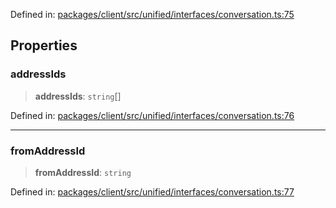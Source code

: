 Defined in: [packages/client/src/unified/interfaces/conversation.ts:75](https://github.com/signalwire/signalwire-js/blob/52fa77b6c8db68f4c99b30b3776f45a4309e15bf/packages/client/src/unified/interfaces/conversation.ts#L75)

## Properties

### addressIds

> **addressIds**: `string`[]

Defined in: [packages/client/src/unified/interfaces/conversation.ts:76](https://github.com/signalwire/signalwire-js/blob/52fa77b6c8db68f4c99b30b3776f45a4309e15bf/packages/client/src/unified/interfaces/conversation.ts#L76)

***

### fromAddressId

> **fromAddressId**: `string`

Defined in: [packages/client/src/unified/interfaces/conversation.ts:77](https://github.com/signalwire/signalwire-js/blob/52fa77b6c8db68f4c99b30b3776f45a4309e15bf/packages/client/src/unified/interfaces/conversation.ts#L77)
